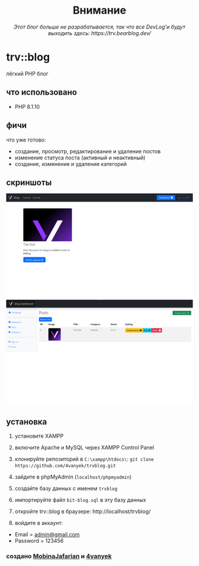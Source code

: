 <h1 align=center>Внимание</h1>
<p align=center><i>Этот блог больше не разрабатывается, так что все DevLog'и будут выходить здесь: https://trv.bearblog.dev/</i></p>

# trv::blog
лёгкий PHP блог

## что использовано
- PHP 8.1.10



## фичи
что уже готово:
- создание, просмотр, редактирование и удаление постов
- изменение статуса поста (активный и неактивный)
- создание, изменение и удаление категорий

## скриншоты
![homepage](./assets/images/screenshots/Screenshot_17.png)
![dashboard](./assets/images/screenshots/image.png)

## установка
1. установите XAMPP

2. включите Apache и MySQL через XAMPP Control Panel

3. клонируйте репозиторий в `C:\xampp\htdocs\`: `git clone https://github.com/4vanyek/trvblog.git`
4. зайдите в phpMyAdmin (`localhost/phpmyadmin`)
5. создайте базу данных с именем `trvblog`
6. импортируйте файл `bit-blog.sql` в эту базу данных
7. откройте trv::blog в браузере: http://localhost/trvblog/
8. войдите в аккаунт:
- Email = admin@gmail.com 
- Password = 123456


### создано [MobinaJafarian](https://github.com/MobinaJafarian) и [4vanyek](https://github.com/4vanyek)


